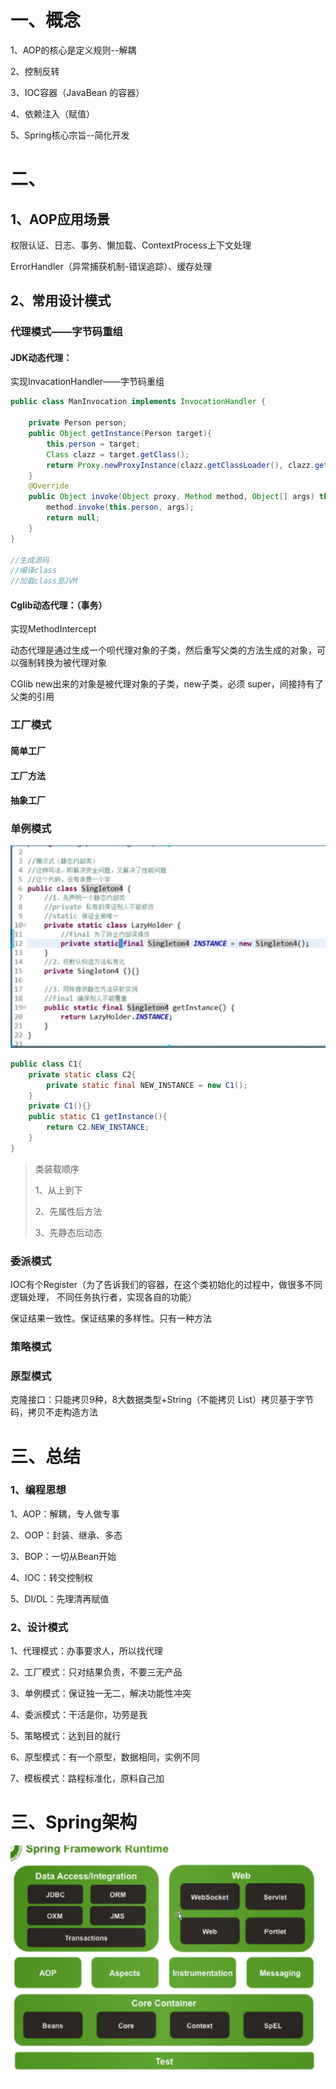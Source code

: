 # 一、概念

1、AOP的核心是定义规则--解耦

2、控制反转

3、IOC容器（JavaBean 的容器）

4、依赖注入（赋值）

5、Spring核心宗旨--简化开发

# 二、

## 1、AOP应用场景

权限认证、日志、事务、懒加载、ContextProcess上下文处理

ErrorHandler（异常捕获机制-错误追踪）、缓存处理

## 2、常用设计模式

### 代理模式——字节码重组

#### JDK动态代理：

实现InvacationHandler——字节码重组

```java
public class ManInvocation implements InvocationHandler {

    private Person person;
    public Object getInstance(Person target){
        this.person = target;
        Class clazz = target.getClass();
        return Proxy.newProxyInstance(clazz.getClassLoader(), clazz.getInterfaces(), this);
    }
    @Override
    public Object invoke(Object proxy, Method method, Object[] args) throws Throwable {
        method.invoke(this.person, args);
        return null;
    }
}

//生成源码
//编译class
//加载class至JVM
```

#### Cglib动态代理：（事务）

实现MethodIntercept

动态代理是通过生成一个呗代理对象的子类，然后重写父类的方法生成的对象，可以强制转换为被代理对象

CGlib new出来的对象是被代理对象的子类，new子类，必须 super，间接持有了父类的引用

### 工厂模式

#### 简单工厂

#### 工厂方法

#### 抽象工厂

### 单例模式

![image-20200729170044268](image-20200729170044268.png)

```java
public class C1{
    private static class C2{
        private static final NEW_INSTANCE = new C1();
    }
    private C1(){}
    public static C1 getInstance(){
        return C2.NEW_INSTANCE;
    }
}
```

> 类装载顺序
>
> 1、从上到下
>
> 2、先属性后方法
>
> 3、先静态后动态

### 委派模式

IOC有个Register（为了告诉我们的容器，在这个类初始化的过程中，做很多不同逻辑处理， 不同任务执行者，实现各自的功能）

保证结果一致性。保证结果的多样性。只有一种方法

### 策略模式

### 原型模式

克隆接口：只能拷贝9种，8大数据类型+String（不能拷贝 List）拷贝基于字节码，拷贝不走构造方法



# 三、总结

### 1、编程思想

1、AOP：解耦，专人做专事

2、OOP：封装、继承、多态

3、BOP：一切从Bean开始

4、IOC：转交控制权

5、DI/DL：先理清再赋值

### 2、设计模式

1、代理模式：办事要求人，所以找代理

2、工厂模式：只对结果负责，不要三无产品

3、单例模式：保证独一无二，解决功能性冲突

4、委派模式：干活是你，功劳是我

5、策略模式：达到目的就行

6、原型模式：有一个原型，数据相同，实例不同

7、模板模式：路程标准化，原料自己加

# 三、Spring架构

![image-20200730214118099](image-20200730214118099.png)





